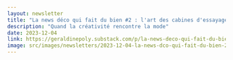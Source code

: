 ```yaml
---
layout: newsletter
title: "La news déco qui fait du bien #2 : l'art des cabines d'essayage"
description: "Quand la créativité rencontre la mode"
date: 2023-12-04
link: https://geraldinepoly.substack.com/p/la-news-deco-qui-fait-du-bien-2-lart
image: src/images/newsletters/2023-12-04-la-news-dco-qui-fait-du-bien-2-lart-des-cabines-dessayage.jpg
---
```

